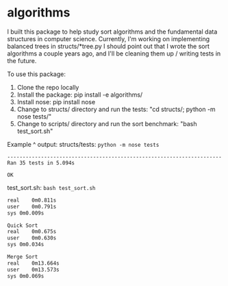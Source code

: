 # algorithms
I built this package to help study sort algorithms and the fundamental data structures in computer science.
Currently, I'm working on implementing balanced trees in structs/*tree.py
I should point out that I wrote the sort algorithms a couple years ago, and I'll be cleaning them up / writing tests in the future.

To use this package:

1. Clone the repo locally
2. Install the package: pip install -e algorithms/
3. Install nose: pip install nose
4. Change to structs/ directory and run the tests: "cd structs/; python -m nose tests/"
5. Change to scripts/ directory and run the sort benchmark: "bash test_sort.sh"

Example ^ output:
structs/tests:
```python -m nose tests```
```...................................
----------------------------------------------------------------------
Ran 35 tests in 5.094s

OK
```


test_sort.sh:
```bash test_sort.sh```
```Bash sort
real	0m0.811s
user	0m0.791s
sys	0m0.009s

Quick Sort
real	0m0.675s
user	0m0.630s
sys	0m0.034s

Merge Sort
real	0m13.664s
user	0m13.573s
sys	0m0.069s
```
